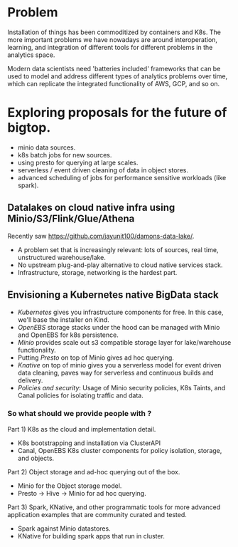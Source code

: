 # Problem

Installation of things has been commoditized by containers and K8s.  The more important
problems we have nowadays are around interoperation, learning, and integration of different
tools for different problems in the analytics space.

Modern data scientists need 'batteries included' frameworks that can be used to model and
address different types of analytics problems over time, which can replicate the integrated
functionality of AWS, GCP, and so on.

# Exploring proposals for the future of bigtop.

- minio data sources.
- k8s batch jobs for new sources.
- using presto for querying at large scales.
- serverless / event driven cleaning of data in object stores.
- advanced scheduling of jobs for performance sensitive workloads (like spark).

## Datalakes on cloud native infra using Minio/S3/Flink/Glue/Athena

Recently saw https://github.com/jayunit100/damons-data-lake/.
- A problem set that is increasingly relevant: lots of sources, real time, unstructured warehouse/lake.
- No upstream plug-and-play alternative to cloud native services stack.
- Infrastructure, storage, networking is the hardest part.

## Envisioning a Kubernetes native BigData stack

- *Kubernetes*  gives you infrastructure components for free.  In this case, we'll base the installer
on Kind.
- *OpenEBS* storage stacks under the hood can be managed with Minio and OpenEBS for k8s persistence.
- *Minio* provides scale out s3 compatible storage layer for lake/warehouse functionality.
- Putting *Presto* on top of Minio gives ad hoc querying.
- *Knative* on top of minio gives you a serverless model for event driven data cleaning, paves way for
serverless and continuous builds and delivery.
- *Policies and security*: Usage of Minio security policies, K8s Taints, and Canal policies
for isolating traffic and data.

### So what should we provide people with ?

Part 1) K8s as the cloud and implementation detail.

- K8s bootstrapping and installation via ClusterAPI
- Canal, OpenEBS K8s cluster components for policy isolation, storage, and objects.

Part 2) Object storage and ad-hoc querying out of the box.

- Minio for the Object storage model.
- Presto -> Hive -> Minio for ad hoc querying.

Part 3) Spark, KNative, and other programmatic tools for more advanced application
examples that are community curated and tested.

- Spark against Minio datastores.
- KNative for building spark apps that run in cluster.

